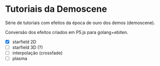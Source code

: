# Tutoriais da Demoscene

Série de tutoriais com efeitos da época de ouro dos demos (demoscene).

Conversão dos efeitos criados em P5.js para golang+ebiten.

- [x] starfield 2D
- [ ] starfield 3D (?)
- [ ] interpolação (crossfade)
- [ ] plasma

